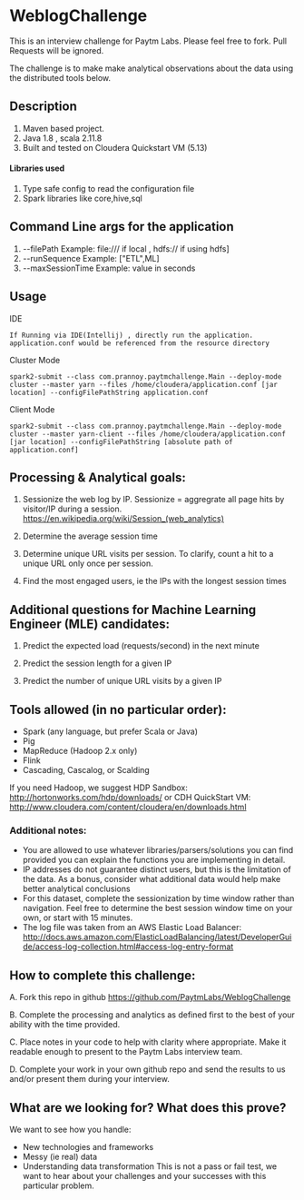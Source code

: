 # WeblogChallenge
This is an interview challenge for Paytm Labs. Please feel free to fork. Pull Requests will be ignored.

The challenge is to make make analytical observations about the data using the distributed tools below.

## Description

1. Maven based project.
2. Java 1.8 , scala 2.11.8
3. Built and tested on Cloudera Quickstart VM (5.13)

#### Libraries used
1. Type safe config to read the configuration file
2. Spark libraries like core,hive,sql


## Command Line args for the application
1. --filePath  Example: file:/// if local , hdfs:// if using hdfs]
2. --runSequence Example: ["ETL",ML]
3. --maxSessionTime Example: value in seconds

## Usage
IDE
```$xslt
If Running via IDE(Intellij) , directly run the application. 
application.conf would be referenced from the resource directory
```

Cluster Mode
```
spark2-submit --class com.prannoy.paytmchallenge.Main --deploy-mode cluster --master yarn --files /home/cloudera/application.conf [jar location] --configFilePathString application.conf
```
Client Mode
```$xslt
spark2-submit --class com.prannoy.paytmchallenge.Main --deploy-mode cluster --master yarn-client --files /home/cloudera/application.conf [jar location] --configFilePathString [absolute path of application.conf]
```


## Processing & Analytical goals:

1. Sessionize the web log by IP. Sessionize = aggregrate all page hits by visitor/IP during a session.
    https://en.wikipedia.org/wiki/Session_(web_analytics)

2. Determine the average session time

3. Determine unique URL visits per session. To clarify, count a hit to a unique URL only once per session.

4. Find the most engaged users, ie the IPs with the longest session times

## Additional questions for Machine Learning Engineer (MLE) candidates:
1. Predict the expected load (requests/second) in the next minute

2. Predict the session length for a given IP

3. Predict the number of unique URL visits by a given IP

## Tools allowed (in no particular order):
- Spark (any language, but prefer Scala or Java)
- Pig
- MapReduce (Hadoop 2.x only)
- Flink
- Cascading, Cascalog, or Scalding

If you need Hadoop, we suggest 
HDP Sandbox:
http://hortonworks.com/hdp/downloads/
or 
CDH QuickStart VM:
http://www.cloudera.com/content/cloudera/en/downloads.html


### Additional notes:
- You are allowed to use whatever libraries/parsers/solutions you can find provided you can explain the functions you are implementing in detail.
- IP addresses do not guarantee distinct users, but this is the limitation of the data. As a bonus, consider what additional data would help make better analytical conclusions
- For this dataset, complete the sessionization by time window rather than navigation. Feel free to determine the best session window time on your own, or start with 15 minutes.
- The log file was taken from an AWS Elastic Load Balancer:
http://docs.aws.amazon.com/ElasticLoadBalancing/latest/DeveloperGuide/access-log-collection.html#access-log-entry-format



## How to complete this challenge:

A. Fork this repo in github
    https://github.com/PaytmLabs/WeblogChallenge

B. Complete the processing and analytics as defined first to the best of your ability with the time provided.

C. Place notes in your code to help with clarity where appropriate. Make it readable enough to present to the Paytm Labs interview team.

D. Complete your work in your own github repo and send the results to us and/or present them during your interview.

## What are we looking for? What does this prove?

We want to see how you handle:
- New technologies and frameworks
- Messy (ie real) data
- Understanding data transformation
This is not a pass or fail test, we want to hear about your challenges and your successes with this particular problem.
